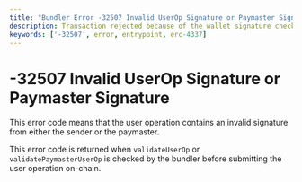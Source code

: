```yaml
---
title: "Bundler Error -32507 Invalid UserOp Signature or Paymaster Signature" 
description: Transaction rejected because of the wallet signature check failed or paymaster
keywords: ['-32507', error, entrypoint, erc-4337]
---
```


# -32507 Invalid UserOp Signature or Paymaster Signature

This error code means that the user operation contains an invalid signature from either the sender or the paymaster.

This error code is returned when `validateUserOp` or `validatePaymasterUserOp` is checked by the bundler before submitting the user operation on-chain.
